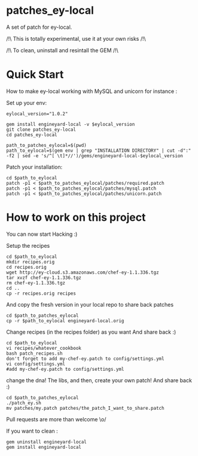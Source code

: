 patches_ey-local
================

A set of patch for ey-local.

/!\ This is totally experimental, use it at your own risks /!\

/!\ To clean, uninstall and resintall the GEM /!\

Quick Start
===========

How to make ey-local working with MySQL and unicorn for instance :

Set up your env:
````
eylocal_version="1.0.2"

gem install engineyard-local -v $eylocal_version
git clone patches_ey-local
cd patches_ey-local

path_to_patches_eylocal=$(pwd)
path_to_eylocal=$(gem env | grep "INSTALLATION DIRECTORY" | cut -d":" -f2 | sed -e 's/^[ \t]*//')/gems/engineyard-local-$eylocal_version
````
Patch your installation:
````
cd $path_to_eylocal
patch -p1 < $path_to_patches_eylocal/patches/required.patch
patch -p1 < $path_to_patches_eylocal/patches/mysql.patch
patch -p1 < $path_to_patches_eylocal/patches/unicorn.patch
````

How to work on this project
===========================

You can now start Hacking :)

Setup the recipes
````
cd $path_to_eylocal
mkdir recipes.orig
cd recipes.orig
wget http://ey-cloud.s3.amazonaws.com/chef-ey-1.1.336.tgz
tar xvzf chef-ey-1.1.336.tgz
rm chef-ey-1.1.336.tgz
cd ..
cp -r recipes.orig recipes
````

And copy the fresh version in your local repo to share back patches
````
cd $path_to_patches_eylocal
cp -r $path_to_eylocal engineyard-local.orig
````

Change recipes (in the recipes folder) as you want
And share back :)

````
cd $path_to_eylocal
vi recipes/whatever_cookbook
bash patch_recipes.sh
don't forget to add my-chef-ey.patch to config/settings.yml
vi config/settings.yml
#add my-chef-ey.patch to config/settings.yml
````

change the dna! The libs, and then, create your own patch!
And share back :)

````
cd $path_to_patches_eylocal
./patch_ey.sh
mv patches/my.patch patches/the_patch_I_want_to_share.patch
````

Pull requests are more than welcome \o/

If you want to clean :
````
gem uninstall engineyard-local
gem install engineyard-local
````
